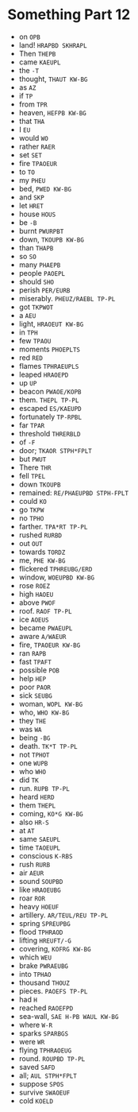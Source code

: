 # Something Part 12

* on `OPB`
* land! `HRAPBD SKHRAPL`
* Then `THEPB`
* came `KAEUPL`
* the `-T`
* thought, `THAUT KW-BG`
* as `AZ`
* if `TP`
* from `TPR`
* heaven, `HEFPB KW-BG`
* that `THA`
* I `EU`
* would `WO`
* rather `RAER`
* set `SET`
* fire `TPAOEUR`
* to `TO`
* my `PHEU`
* bed, `PWED KW-BG`
* and `SKP`
* let `HRET`
* house `HOUS`
* be `-B`
* burnt `PWURPBT`
* down, `TKOUPB KW-BG`
* than `THAPB`
* so `SO`
* many `PHAEPB`
* people `PAOEPL`
* should `SHO`
* perish `PER/EURB`
* miserably. `PHEUZ/RAEBL TP-PL`
* got `TKPWOT`
* a `AEU`
* light, `HRAOEUT KW-BG`
* in `TPH`
* few `TPAOU`
* moments `PHOEPLTS`
* red `RED`
* flames `TPHRAEUPLS`
* leaped `HRAOEPD`
* up `UP`
* beacon `PWAOE/KOPB`
* them. `THEPL TP-PL`
* escaped `ES/KAEUPD`
* fortunately `TP-RPBL`
* far `TPAR`
* threshold `THRERBLD`
* of `-F`
* door; `TKAOR STPH*FPLT`
* but `PWUT`
* There `THR`
* fell `TPEL`
* down `TKOUPB`
* remained: `RE/PHAEUPBD STPH-FPLT`
* could `KO`
* go `TKPW`
* no `TPHO`
* farther. `TPA*RT TP-PL`
* rushed `RURBD`
* out `OUT`
* towards `TORDZ`
* me, `PHE KW-BG`
* flickered `TPHREUBG/ERD`
* window, `WOEUPBD KW-BG`
* rose `ROEZ`
* high `HAOEU`
* above `PWOF`
* roof. `RAOF TP-PL`
* ice `AOEUS`
* became `PWAEUPL`
* aware `A/WAEUR`
* fire, `TPAOEUR KW-BG`
* ran `RAPB`
* fast `TPAFT`
* possible `POB`
* help `HEP`
* poor `PAOR`
* sick `SEUBG`
* woman, `WOPL KW-BG`
* who, `WHO KW-BG`
* they `THE`
* was `WA`
* being `-BG`
* death. `TK*T TP-PL`
* not `TPHOT`
* one `WUPB`
* who `WHO`
* did `TK`
* run. `RUPB TP-PL`
* heard `HERD`
* them `THEPL`
* coming, `KO*G KW-BG`
* also `HR-S`
* at `AT`
* same `SAEUPL`
* time `TAOEUPL`
* conscious `K-RBS`
* rush `RURB`
* air `AEUR`
* sound `SOUPBD`
* like `HRAOEUBG`
* roar `ROR`
* heavy `HOEUF`
* artillery. `AR/TEUL/REU TP-PL`
* spring `SPREUPBG`
* flood `TPHRAOD`
* lifting `HREUFT/-G`
* covering, `KOFRG KW-BG`
* which `WEU`
* brake `PWRAEUBG`
* into `TPHAO`
* thousand `THOUZ`
* pieces. `PAOEFS TP-PL`
* had `H`
* reached `RAOEFPD`
* sea-wall, `SAE H-PB WAUL KW-BG`
* where `W-R`
* sparks `SPARBGS`
* were `WR`
* flying `TPHRAOEUG`
* round. `ROUPBD TP-PL`
* saved `SAFD`
* all; `AUL STPH*FPLT`
* suppose `SPOS`
* survive `SWAOEUF`
* cold `KOELD`
